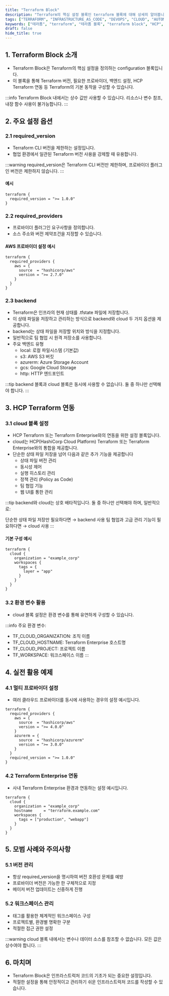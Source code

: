 ```yaml
---
title: "Terraform Block"
description: "Terraform의 핵심 설정 블록인 terraform 블록에 대해 상세히 알아봅니다. required_version, required_providers, backend 등 주요 설정 옵션부터 HCP Terraform 연동까지 실제 예제와 함께 설명합니다."
tags: ["TERRAFORM", "INFRASTRUCTURE_AS_CODE", "DEVOPS", "CLOUD", "AUTOMATION"]
keywords: ["테라폼", "terraform", "테라폼 블록", "terraform block", "HCP", "테라폼 설정", "terraform Configuration", "IaC", "인프라스트럭처", "infrastructure", "데브옵스", "devops", "클라우드", "cloud"]
draft: false
hide_title: true
---
```


## 1. Terraform Block 소개
- Terraform Block은 Terraform의 핵심 설정을 정의하는 configuration 블록입니다. 
- 이 블록을 통해 Terraform 버전, 필요한 프로바이더, 백엔드 설정, HCP Terraform 연동 등 Terraform의 기본 동작을 구성할 수 있습니다.

:::info
Terraform Block 내에서는 상수 값만 사용할 수 있습니다. 리소스나 변수 참조, 내장 함수 사용이 불가능합니다.
:::

## 2. 주요 설정 옵션

### 2.1 required_version
- Terraform CLI 버전을 제한하는 설정입니다. 
- 협업 환경에서 일관된 Terraform 버전 사용을 강제할 때 유용합니다.

:::warning
required_version은 Terraform CLI 버전만 제한하며, 프로바이더 플러그인 버전은 제한하지 않습니다.
:::

#### 예시
```hcl
terraform {
  required_version = ">= 1.0.0"
}
```

### 2.2 required_providers
- 프로바이더 플러그인 요구사항을 정의합니다. 
- 소스 주소와 버전 제약조건을 지정할 수 있습니다.

#### AWS 프로바이더 설정 예시
```hcl
terraform {
  required_providers {
    aws = {
      source  = "hashicorp/aws"
      version = ">= 2.7.0"
    }
  }
}
```

### 2.3 backend
- Terraform은 인프라의 현재 상태를 .tfstate 파일에 저장합니다. 
- 이 상태 파일을 저장하고 관리하는 방식으로 backend와 cloud 두 가지 옵션을 제공합니다.
- backend는 상태 파일을 저장할 위치와 방식을 지정합니다. 
- 일반적으로 팀 협업 시 원격 저장소를 사용합니다.
- 주요 백엔드 유형
  - local: 로컬 파일시스템 (기본값)
  - s3: AWS S3 버킷
  - azurerm: Azure Storage Account
  - gcs: Google Cloud Storage
  - http: HTTP 엔드포인트

:::tip
backend 블록과 cloud 블록은 동시에 사용할 수 없습니다. 둘 중 하나만 선택해야 합니다.
:::

## 3. HCP Terraform 연동

### 3.1 cloud 블록 설정
- HCP Terraform 또는 Terraform Enterprise와의 연동을 위한 설정 블록입니다.
- cloud는 HCP(HashiCorp Cloud Platform) Terraform 또는 Terraform Enterprise와의 통합을 제공합니다. 
- 단순한 상태 파일 저장을 넘어 다음과 같은 추가 기능을 제공합니다
  - 상태 파일 버전 관리
  - 동시성 제어
  - 실행 히스토리 관리
  - 정책 관리 (Policy as Code)
  - 팀 협업 기능
  - 웹 UI를 통한 관리

:::tip
backend와 cloud는 상호 배타적입니다. 둘 중 하나만 선택해야 하며, 일반적으로:

단순한 상태 파일 저장만 필요하다면 → backend 사용
팀 협업과 고급 관리 기능이 필요하다면 → cloud 사용
:::

#### 기본 구성 예시
```hcl
terraform {
  cloud {
    organization = "example_corp"
    workspaces {
      tags = {
        layer = "app"
      }
    }
  }
}
```

### 3.2 환경 변수 활용
- cloud 블록 설정은 환경 변수를 통해 유연하게 구성할 수 있습니다.

:::info
주요 환경 변수:
- TF_CLOUD_ORGANIZATION: 조직 이름
- TF_CLOUD_HOSTNAME: Terraform Enterprise 호스트명
- TF_CLOUD_PROJECT: 프로젝트 이름
- TF_WORKSPACE: 워크스페이스 이름
:::

## 4. 실전 활용 예제

### 4.1 멀티 프로바이더 설정
- 여러 클라우드 프로바이더를 동시에 사용하는 경우의 설정 예시입니다.

```hcl
terraform {
  required_providers {
    aws = {
      source  = "hashicorp/aws"
      version = ">= 4.0.0"
    }
    azurerm = {
      source  = "hashicorp/azurerm"
      version = ">= 3.0.0"
    }
  }
  required_version = ">= 1.0.0"
}
```

### 4.2 Terraform Enterprise 연동
- 사내 Terraform Enterprise 환경과 연동하는 설정 예시입니다.

```hcl
terraform {
  cloud {
    organization = "example_corp"
    hostname     = "terraform.example.com"
    workspaces {
      tags = ["production", "webapp"]
    }
  }
}
```

## 5. 모범 사례와 주의사항

### 5.1 버전 관리
- 항상 required_version을 명시하여 버전 호환성 문제를 예방
- 프로바이더 버전은 가능한 한 구체적으로 지정
- 메이저 버전 업데이트는 신중하게 진행

### 5.2 워크스페이스 관리
- 태그를 활용한 체계적인 워크스페이스 구성
- 프로젝트별, 환경별 명확한 구분
- 적절한 접근 권한 설정

:::warning
cloud 블록 내에서는 변수나 데이터 소스를 참조할 수 없습니다. 모든 값은 상수여야 합니다.
:::

## 6. 마치며
- Terraform Block은 인프라스트럭처 코드의 기초가 되는 중요한 설정입니다. 
- 적절한 설정을 통해 안정적이고 관리하기 쉬운 인프라스트럭처 코드를 작성할 수 있습니다.